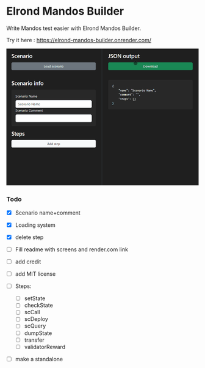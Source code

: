 # Elrond Mandos Builder

Write Mandos test easier with Elrond Mandos Builder.

Try it here : https://elrond-mandos-builder.onrender.com/

![Example](/assets/usage-flow.gif)

### Todo  
- [X] Scenario name+comment
- [X] Loading system
- [X] delete step

- [ ] Fill readme with screens and render.com link
- [ ] add credit
- [ ] add MIT license

- [ ] Steps:
    - [ ] setState
    - [ ] checkState
    - [ ] scCall
    - [ ] scDeploy
    - [ ] scQuery
    - [ ] dumpState
    - [ ] transfer
    - [ ] validatorReward

- [ ] make a standalone